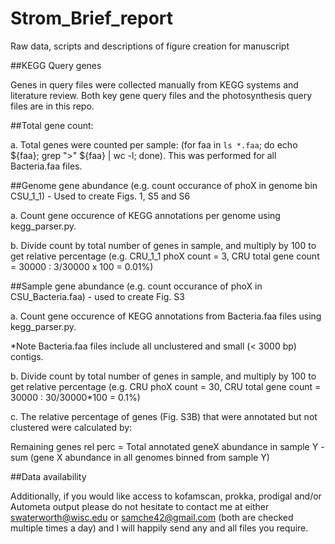 # Strom_Brief_report
Raw data, scripts and descriptions of figure creation for manuscript

##KEGG Query genes

Genes in query files were collected manually from KEGG systems and literature review. Both key gene query files and the photosynthesis query files are in this repo. 

##Total gene count:

a. Total genes were counted per sample: (for faa in `ls *.faa`; do echo ${faa}; grep ">" ${faa} | wc -l; done). This was performed for all Bacteria.faa files.

##Genome gene abundance (e.g. count occurance of phoX in genome bin CSU_1_1) - Used to create Figs. 1, S5 and S6

a. Count gene occurence of KEGG annotations per genome using kegg_parser.py. 

b. Divide count by total number of genes in sample, and multiply by 100 to get relative percentage (e.g. CRU_1_1 phoX count = 3, CRU total gene count = 30000 : 3/30000 x 100 = 0.01%)

##Sample gene abundance (e.g. count occurance of phoX in CSU_Bacteria.faa) - used to create Fig. S3

a. Count gene occurence of KEGG annotations from Bacteria.faa files using kegg_parser.py. 

*Note Bacteria.faa files include all unclustered and small (< 3000 bp) contigs.

b. Divide count by total number of genes in sample, and multiply by 100 to get relative percentage (e.g. CRU phoX count = 30, CRU total gene count = 30000 : 30/30000*100 = 0.1%)

c. The relative percentage of genes (Fig. S3B) that were annotated but not clustered were calculated by:

Remaining genes rel perc = Total annotated geneX abundance in sample Y - sum (gene X abundance in all genomes binned from sample Y)

##Data availability

Additionally, if you would like access to kofamscan, prokka, prodigal and/or Autometa output please do not hesitate to contact me at either swaterworth@wisc.edu or samche42@gmail.com (both are checked multiple times a day) and I will happily send any and all files you require. 
